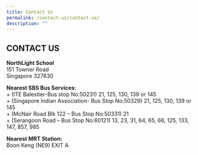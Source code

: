 ```yaml
---
title: Contact Us
permalink: /contact-us/contact-us/
description: ""
---
```

## CONTACT US

**NorthLight School**<br>
151 Towner Road<br>
Singapore 327830

**Nearest SBS Bus Services:**  <br>
\+ (ITE Balestier-Bus stop No:50231) 21, 125, 130, 139 or 145  <br>
\+ (Singapore Indian Association- Bus Stop No:50329) 21, 125, 130, 139 or 145<br>
\+ (McNair Road Blk 122 – Bus Stop No:50331) 21<br>
\+ (Serangoon Road – Bus Stop No:60121) 13, 23, 31, 64, 65, 66, 125, 133, 147, 857, 985

**Nearest MRT Station:**<br>
Boon Keng (NE9) EXIT A